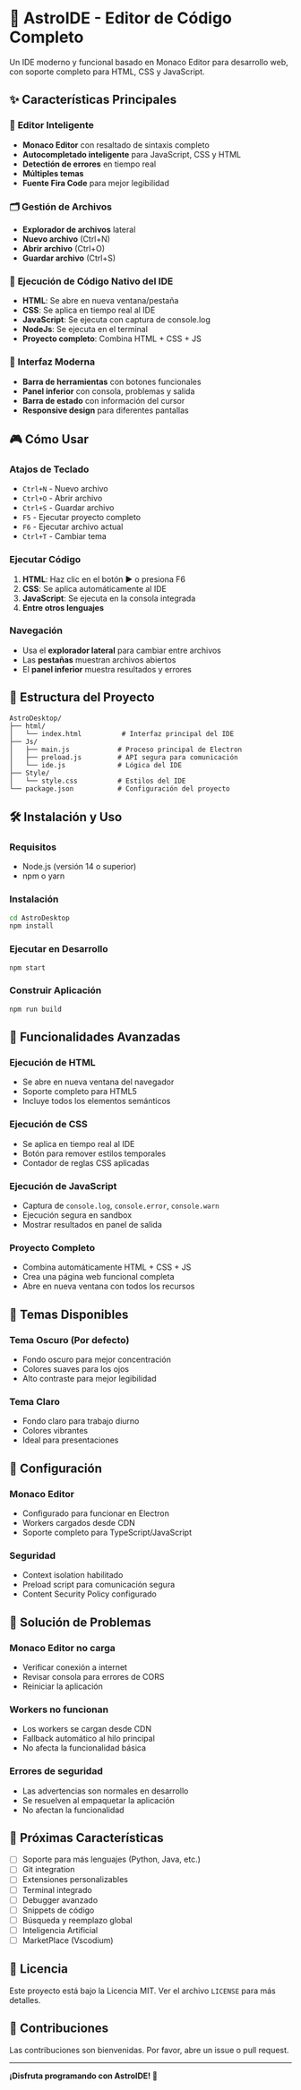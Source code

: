 # 🚀 AstroIDE - Editor de Código Completo

Un IDE moderno y funcional basado en Monaco Editor para desarrollo web, con soporte completo para HTML, CSS y JavaScript.

## ✨ Características Principales

### 🎯 **Editor Inteligente**
- **Monaco Editor** con resaltado de sintaxis completo
- **Autocompletado inteligente** para JavaScript, CSS y HTML
- **Detectión de errores** en tiempo real
- **Múltiples temas** 
- **Fuente Fira Code** para mejor legibilidad

### 🗂️ **Gestión de Archivos**
- **Explorador de archivos** lateral
- **Nuevo archivo** (Ctrl+N)
- **Abrir archivo** (Ctrl+O)
- **Guardar archivo** (Ctrl+S)

### 🚀 **Ejecución de Código Nativo del IDE**
- **HTML**: Se abre en nueva ventana/pestaña
- **CSS**: Se aplica en tiempo real al IDE
- **JavaScript**: Se ejecuta con captura de console.log
- **NodeJs**: Se ejecuta en el terminal
- **Proyecto completo**: Combina HTML + CSS + JS

### 🎨 **Interfaz Moderna**
- **Barra de herramientas** con botones funcionales
- **Panel inferior** con consola, problemas y salida
- **Barra de estado** con información del cursor
- **Responsive design** para diferentes pantallas

## 🎮 Cómo Usar

### **Atajos de Teclado**
- `Ctrl+N` - Nuevo archivo
- `Ctrl+O` - Abrir archivo
- `Ctrl+S` - Guardar archivo
- `F5` - Ejecutar proyecto completo
- `F6` - Ejecutar archivo actual
- `Ctrl+T` - Cambiar tema

### **Ejecutar Código**
1. **HTML**: Haz clic en el botón ▶️ o presiona F6
2. **CSS**: Se aplica automáticamente al IDE
3. **JavaScript**: Se ejecuta en la consola integrada
4. **Entre otros lenguajes**

### **Navegación**
- Usa el **explorador lateral** para cambiar entre archivos
- Las **pestañas** muestran archivos abiertos
- El **panel inferior** muestra resultados y errores

## 📁 Estructura del Proyecto

```
AstroDesktop/
├── html/
│   └── index.html          # Interfaz principal del IDE
├── Js/
│   ├── main.js            # Proceso principal de Electron
│   ├── preload.js         # API segura para comunicación
│   └── ide.js             # Lógica del IDE
├── Style/
│   └── style.css          # Estilos del IDE
└── package.json           # Configuración del proyecto
```

## 🛠️ Instalación y Uso

### **Requisitos**
- Node.js (versión 14 o superior)
- npm o yarn

### **Instalación**
```bash
cd AstroDesktop
npm install
```

### **Ejecutar en Desarrollo**
```bash
npm start
```

### **Construir Aplicación**
```bash
npm run build
```

## 🎯 Funcionalidades Avanzadas

### **Ejecución de HTML**
- Se abre en nueva ventana del navegador
- Soporte completo para HTML5
- Incluye todos los elementos semánticos

### **Ejecución de CSS**
- Se aplica en tiempo real al IDE
- Botón para remover estilos temporales
- Contador de reglas CSS aplicadas

### **Ejecución de JavaScript**
- Captura de `console.log`, `console.error`, `console.warn`
- Ejecución segura en sandbox
- Mostrar resultados en panel de salida

### **Proyecto Completo**
- Combina automáticamente HTML + CSS + JS
- Crea una página web funcional completa
- Abre en nueva ventana con todos los recursos

## 🎨 Temas Disponibles

### **Tema Oscuro (Por defecto)**
- Fondo oscuro para mejor concentración
- Colores suaves para los ojos
- Alto contraste para mejor legibilidad

### **Tema Claro**
- Fondo claro para trabajo diurno
- Colores vibrantes
- Ideal para presentaciones

## 🔧 Configuración

### **Monaco Editor**
- Configurado para funcionar en Electron
- Workers cargados desde CDN
- Soporte completo para TypeScript/JavaScript

### **Seguridad**
- Context isolation habilitado
- Preload script para comunicación segura
- Content Security Policy configurado

## 🐛 Solución de Problemas

### **Monaco Editor no carga**
- Verificar conexión a internet
- Revisar consola para errores de CORS
- Reiniciar la aplicación

### **Workers no funcionan**
- Los workers se cargan desde CDN
- Fallback automático al hilo principal
- No afecta la funcionalidad básica

### **Errores de seguridad**
- Las advertencias son normales en desarrollo
- Se resuelven al empaquetar la aplicación
- No afectan la funcionalidad

## 🚀 Próximas Características

- [ ] Soporte para más lenguajes (Python, Java, etc.)
- [ ] Git integration
- [ ] Extensiones personalizables
- [ ] Terminal integrado
- [ ] Debugger avanzado
- [ ] Snippets de código
- [ ] Búsqueda y reemplazo global
- [ ] Inteligencia Artificial
- [ ] MarketPlace (Vscodium)

## 📝 Licencia

Este proyecto está bajo la Licencia MIT. Ver el archivo `LICENSE` para más detalles.

## 🤝 Contribuciones

Las contribuciones son bienvenidas. Por favor, abre un issue o pull request.

---

**¡Disfruta programando con AstroIDE! 🎉** 